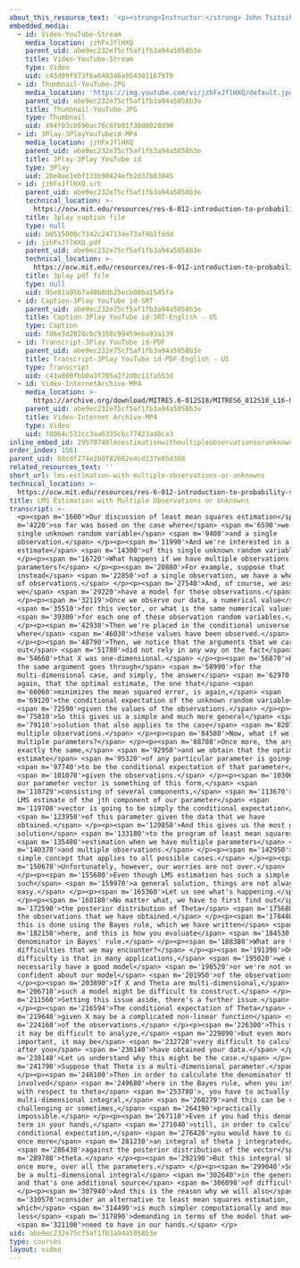 ```yaml
---
about_this_resource_text: '<p><strong>Instructor:</strong> John Tsitsiklis</p>'
embedded_media:
  - id: Video-YouTube-Stream
    media_location: jzhFxJflHXQ
    parent_uid: abe9ec232e75cf5af1fb3a94a5058b3e
    title: Video-YouTube-Stream
    type: Video
    uid: c43d09f973f6a648346a954301167970
  - id: Thumbnail-YouTube-JPG
    media_location: 'https://img.youtube.com/vi/jzhFxJflHXQ/default.jpg'
    parent_uid: abe9ec232e75cf5af1fb3a94a5058b3e
    title: Thumbnail-YouTube-JPG
    type: Thumbnail
    uid: 494f03cb690ac76c6fb01f38d8028d90
  - id: 3Play-3PlayYouTubeid-MP4
    media_location: jzhFxJflHXQ
    parent_uid: abe9ec232e75cf5af1fb3a94a5058b3e
    title: 3Play-3Play YouTube id
    type: 3Play
    uid: 2be0ae1ebf133b90424efb2d37b83045
  - id: jzhFxJflHXQ.srt
    parent_uid: abe9ec232e75cf5af1fb3a94a5058b3e
    technical_location: >-
      https://ocw.mit.edu/resources/res-6-012-introduction-to-probability-spring-2018/part-ii-inference-limit-theorems/lms-estimation-with-multiple-observations-or-unknowns/jzhFxJflHXQ.srt
    title: 3play caption file
    type: null
    uid: b0515000c7342c247134e73af9b1fddd
  - id: jzhFxJflHXQ.pdf
    parent_uid: abe9ec232e75cf5af1fb3a94a5058b3e
    technical_location: >-
      https://ocw.mit.edu/resources/res-6-012-introduction-to-probability-spring-2018/part-ii-inference-limit-theorems/lms-estimation-with-multiple-observations-or-unknowns/jzhFxJflHXQ.pdf
    title: 3play pdf file
    type: null
    uid: 95e81a95b7a40b8db25ecb08ba1545fa
  - id: Caption-3Play YouTube id-SRT
    parent_uid: abe9ec232e75cf5af1fb3a94a5058b3e
    title: Caption-3Play YouTube id-SRT-English - US
    type: Caption
    uid: f86e3d2020cbc9358c99459eba93a139
  - id: Transcript-3Play YouTube id-PDF
    parent_uid: abe9ec232e75cf5af1fb3a94a5058b3e
    title: Transcript-3Play YouTube id-PDF-English - US
    type: Transcript
    uid: c41a800fbb0a3f705a2f2d0c11fa553d
  - id: Video-InternetArchive-MP4
    media_location: >-
      https://archive.org/download/MITRES.6-012S18/MITRES6_012S18_L16-07_300k.mp4
    parent_uid: abe9ec232e75cf5af1fb3a94a5058b3e
    title: Video-Internet Archive-MP4
    type: Video
    uid: f8064c531cc3aa6335cbc77423ad8ca3
inline_embed_id: 29570748lmsestimationwithmultipleobservationsorunknowns40318631
order_index: 1561
parent_uid: b8cdf274e2b0f82662e4cd137e85d308
related_resources_text: ''
short_url: lms-estimation-with-multiple-observations-or-unknowns
technical_location: >-
  https://ocw.mit.edu/resources/res-6-012-introduction-to-probability-spring-2018/part-ii-inference-limit-theorems/lms-estimation-with-multiple-observations-or-unknowns
title: LMS Estimation with Multiple Observations or Unknowns
transcript: >-
  <p><span m='1600'>Our discussion of least mean squares estimation</span> <span
  m='4220'>so far was based on the case where</span> <span m='6590'>we have a
  single unknown random variable</span> <span m='9400'>and a single
  observation.</span> </p><p><span m='11990'>And we're interested in a point
  estimate</span> <span m='14300'>of this single unknown random variable.</span>
  </p><p><span m='16720'>What happens if we have multiple observations or
  parameters?</span> </p><p><span m='20880'>For example, suppose that
  instead</span> <span m='22850'>of a single observation, we have a whole vector
  of observations.</span> </p><p><span m='27540'>And, of course, we assume that
  we</span> <span m='29220'>have a model for these observations.</span>
  </p><p><span m='32119'>Once we observe our data, a numerical value</span>
  <span m='35510'>for this vector, or what is the same numerical values</span>
  <span m='39300'>for each one of these observation random variables.</span>
  </p><p><span m='42930'>Then we're placed in the conditional universe
  where</span> <span m='46030'>these values have been observed.</span>
  </p><p><span m='48790'>Then, we notice that the arguments that we carried
  out</span> <span m='51780'>did not rely in any way on the fact</span> <span
  m='54660'>that X was one-dimensional.</span> </p><p><span m='56870'>Exactly
  the same argument goes through</span> <span m='58990'>for the
  multi-dimensional case, and simply, the answer</span> <span m='62970'>is
  again, that the optimal estimate, the one that</span> <span
  m='66060'>minimizes the mean squared error, is again,</span> <span
  m='69120'>the conditional expectation of the unknown random variable</span>
  <span m='72590'>given the values of the observations.</span> </p><p><span
  m='75810'>So this gives us a simple and much more general</span> <span
  m='79110'>solution that also applies to the case</span> <span m='82070'>of
  multiple observations.</span> </p><p><span m='84580'>Now, what if we have
  multiple parameters?</span> </p><p><span m='88780'>Once more, the argument is
  exactly the same,</span> <span m='92950'>and we obtain that the optimal
  estimate</span> <span m='95320'>of any particular parameter is going</span>
  <span m='97740'>to be the conditional expectation of that parameter</span>
  <span m='101070'>given the observations.</span> </p><p><span m='103060'>So if
  our parameter vector is something of this form,</span> <span
  m='110729'>consisting of several components,</span> <span m='113670'>then the
  LMS estimate of the jth component of our parameter</span> <span
  m='119700'>vector is going to be simply the conditional expectation</span>
  <span m='123950'>of this parameter given the data that we have
  obtained.</span> </p><p><span m='129850'>And this gives us the most general
  solution</span> <span m='133180'>to the program of least mean squares</span>
  <span m='135480'>estimation when we have multiple parameters</span> <span
  m='140370'>and multiple observations.</span> </p><p><span m='142950'>One very
  simple concept that applies to all possible cases.</span> </p><p><span
  m='150670'>Unfortunately, however, our worries are not over.</span>
  </p><p><span m='155680'>Even though LMS estimation has such a simple and
  such</span> <span m='159970'>a general solution, things are not always
  easy.</span> </p><p><span m='165360'>Let us see what's happening.</span>
  </p><p><span m='168180'>No matter what, we have to first find out</span> <span
  m='172590'>the posterior distribution of Theta</span> <span m='175680'>given
  the observations that we have obtained.</span> </p><p><span m='178480'>And
  this is done using the Bayes rule, which we have written</span> <span
  m='182150'>here, and this is how you evaluate</span> <span m='184530'>the
  denominator in Bayes' rule.</span> </p><p><span m='188380'>What are the
  difficulties that we may encounter?</span> </p><p><span m='191390'>One first
  difficulty is that in many applications,</span> <span m='195020'>we do not
  necessarily have a good model</span> <span m='198520'>or we're not very
  confident about our model</span> <span m='201950'>of the observations.</span>
  </p><p><span m='203890'>If X and Theta are multi-dimensional,</span> <span
  m='206710'>such a model might be difficult to construct.</span> </p><p><span
  m='211560'>Setting this issue aside, there's a further issue.</span>
  </p><p><span m='216594'>The conditional expectation of Theta</span> <span
  m='219640'>given X may be a complicated non-linear function</span> <span
  m='224160'>of the observations.</span> </p><p><span m='226300'>This means that
  it may be difficult to analyze,</span> <span m='229890'>but even more
  important, it may be</span> <span m='232720'>very difficult to calculate even
  after you</span> <span m='236140'>have obtained your data.</span> </p><p><span
  m='238140'>Let us understand why this might be the case.</span> </p><p><span
  m='241790'>Suppose that Theta is a multi-dimensional parameter.</span>
  </p><p><span m='246100'>Then in order to calculate the denominator that's
  involved</span> <span m='249680'>here in the Bayes rule, when you integrate
  with respect to theta</span> <span m='253780'>, you have to actually carry a
  multi-dimensional integral,</span> <span m='260279'>and this can be very
  challenging or sometimes,</span> <span m='264190'>practically
  impossible.</span> </p><p><span m='267110'>Even if you had this denominator
  term in your hands,</span> <span m='271040'>still, in order to calculate a
  conditional expectation,</span> <span m='276420'>you would have to calculate
  once more</span> <span m='281230'>an integral of theta j integrated</span>
  <span m='286430'>against the posterior distribution of the vector</span> <span
  m='289780'>theta.</span> </p><p><span m='292190'>But this integral should be
  once more, over all the parameters.</span> </p><p><span m='299040'>So it would
  be a multi-dimensional integral</span> <span m='302640'>in the general case,
  and that's one additional source</span> <span m='306090'>of difficulty.</span>
  </p><p><span m='307940'>And this is the reason why we will also</span> <span
  m='310570'>consider an alternative to least mean squares estimation,
  which</span> <span m='314490'>is much simpler computationally and much
  less</span> <span m='317890'>demanding in terms of the model that we</span>
  <span m='321100'>need to have in our hands.</span> </p>
uid: abe9ec232e75cf5af1fb3a94a5058b3e
type: courses
layout: video
---
```

